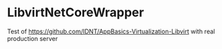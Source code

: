 # LibvirtNetCoreWrapper
Test of https://github.com/IDNT/AppBasics-Virtualization-Libvirt with real production server
